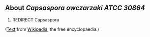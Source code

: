 About *Capsaspora owczarzaki ATCC 30864* 
----------------------------------------



1.  REDIRECT Capsaspora

([Text](http://en.wikipedia.org/wiki/Capsaspora_owczarzaki) from
[Wikipedia](http://en.wikipedia.org/), the free encyclopaedia.)
